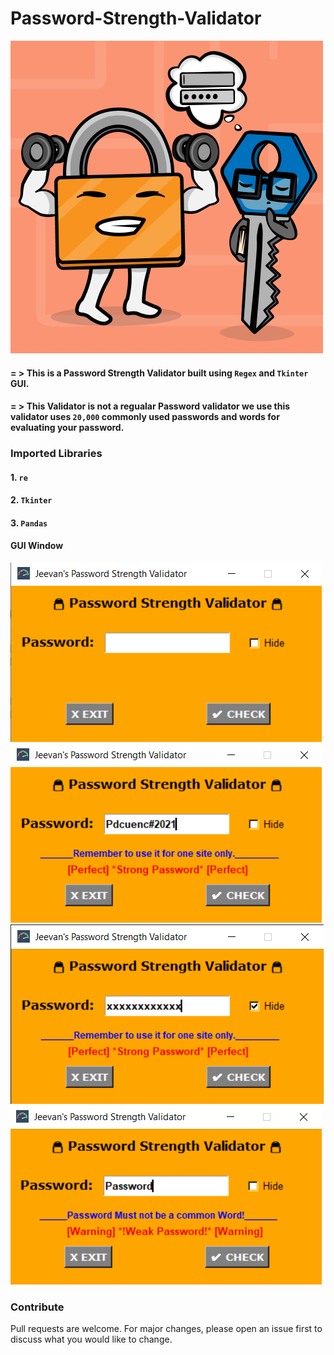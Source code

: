 # Password-Strength-Validator
![Strengthy Lock](Images/readicon.png)


#### = > This is a Password Strength Validator built using `Regex` and `Tkinter` GUI.
#### = > This Validator is not a regualar Password validator we use this validator uses `20,000` commonly used passwords and words for evaluating your password.
### Imported Libraries
#### 1. `re`
#### 2. `Tkinter`
#### 3. `Pandas`

#### GUI Window
![GUI Window](Images/GUI.png)![GUI Window](Images/1.png)
![GUI Window](Images/2.png)![GUI Window](Images/3.png)
### Contribute

Pull requests are welcome. For major changes, please open an issue first to discuss what you would like to change.
